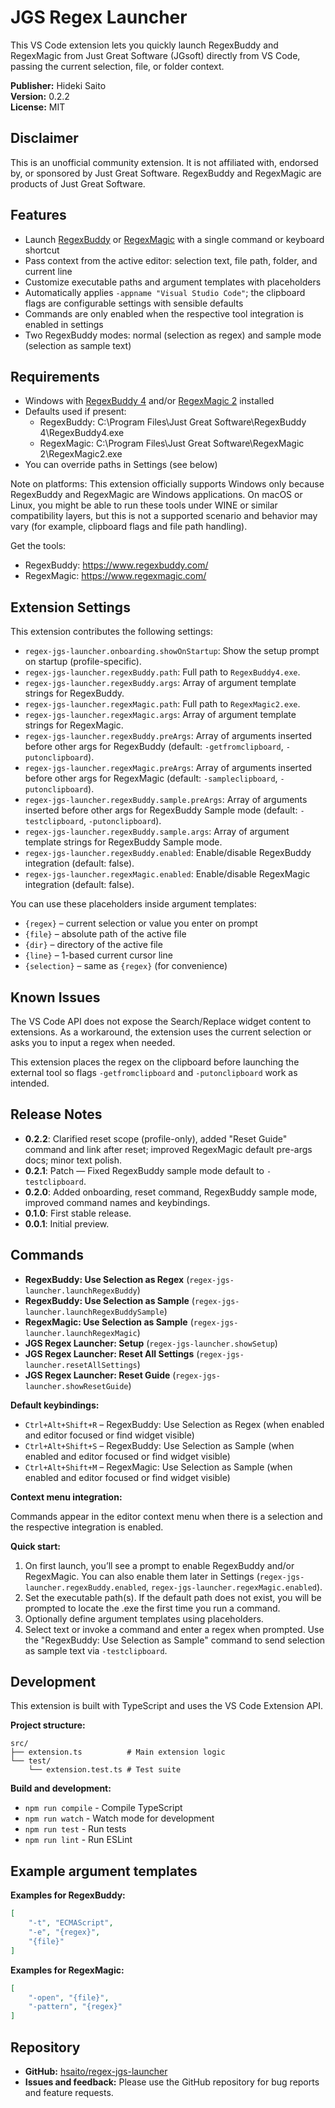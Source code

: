 # JGS Regex Launcher

This VS Code extension lets you quickly launch RegexBuddy and RegexMagic from Just Great Software (JGsoft) directly from VS Code, passing the current selection, file, or folder context.

**Publisher:** Hideki Saito  
**Version:** 0.2.2  
**License:** MIT

## Disclaimer

This is an unofficial community extension. It is not affiliated with, endorsed by, or sponsored by Just Great Software. RegexBuddy and RegexMagic are products of Just Great Software.

## Features

- Launch [RegexBuddy](https://www.regexbuddy.com/) or [RegexMagic](https://www.regexmagic.com/) with a single command or keyboard shortcut
- Pass context from the active editor: selection text, file path, folder, and current line
- Customize executable paths and argument templates with placeholders
- Automatically applies `-appname "Visual Studio Code"`; the clipboard flags are configurable settings with sensible defaults
- Commands are only enabled when the respective tool integration is enabled in settings
 - Two RegexBuddy modes: normal (selection as regex) and sample mode (selection as sample text)

## Requirements

- Windows with [RegexBuddy 4](https://www.regexbuddy.com/) and/or [RegexMagic 2](https://www.regexmagic.com/) installed
- Defaults used if present:
	- RegexBuddy: C:\\Program Files\\Just Great Software\\RegexBuddy 4\\RegexBuddy4.exe
	- RegexMagic: C:\\Program Files\\Just Great Software\\RegexMagic 2\\RegexMagic2.exe
- You can override paths in Settings (see below)

Note on platforms: This extension officially supports Windows only because RegexBuddy and RegexMagic are Windows applications. On macOS or Linux, you might be able to run these tools under WINE or similar compatibility layers, but this is not a supported scenario and behavior may vary (for example, clipboard flags and file path handling).

Get the tools:
- RegexBuddy: https://www.regexbuddy.com/
- RegexMagic: https://www.regexmagic.com/

## Extension Settings

This extension contributes the following settings:

* `regex-jgs-launcher.onboarding.showOnStartup`: Show the setup prompt on startup (profile-specific).
* `regex-jgs-launcher.regexBuddy.path`: Full path to `RegexBuddy4.exe`.
* `regex-jgs-launcher.regexBuddy.args`: Array of argument template strings for RegexBuddy.
* `regex-jgs-launcher.regexMagic.path`: Full path to `RegexMagic2.exe`.
* `regex-jgs-launcher.regexMagic.args`: Array of argument template strings for RegexMagic.
* `regex-jgs-launcher.regexBuddy.preArgs`: Array of arguments inserted before other args for RegexBuddy (default: `-getfromclipboard`, `-putonclipboard`).
* `regex-jgs-launcher.regexMagic.preArgs`: Array of arguments inserted before other args for RegexMagic (default: `-sampleclipboard`, `-putonclipboard`).
* `regex-jgs-launcher.regexBuddy.sample.preArgs`: Array of arguments inserted before other args for RegexBuddy Sample mode (default: `-testclipboard`, `-putonclipboard`).
* `regex-jgs-launcher.regexBuddy.sample.args`: Array of argument template strings for RegexBuddy Sample mode.
* `regex-jgs-launcher.regexBuddy.enabled`: Enable/disable RegexBuddy integration (default: false).
* `regex-jgs-launcher.regexMagic.enabled`: Enable/disable RegexMagic integration (default: false).

You can use these placeholders inside argument templates:

* `{regex}` – current selection or value you enter on prompt
* `{file}` – absolute path of the active file
* `{dir}` – directory of the active file
* `{line}` – 1-based current cursor line
* `{selection}` – same as `{regex}` (for convenience)

## Known Issues

The VS Code API does not expose the Search/Replace widget content to extensions. As a workaround, the extension uses the current selection or asks you to input a regex when needed.

This extension places the regex on the clipboard before launching the external tool so flags `-getfromclipboard` and `-putonclipboard` work as intended.

## Release Notes

- **0.2.2**: Clarified reset scope (profile-only), added "Reset Guide" command and link after reset; improved RegexMagic default pre-args docs; minor text polish.
- **0.2.1**: Patch — Fixed RegexBuddy sample mode default to `-testclipboard`.
- **0.2.0**: Added onboarding, reset command, RegexBuddy sample mode, improved command names and keybindings.
- **0.1.0**: First stable release.
- **0.0.1**: Initial preview.

## Commands

- **RegexBuddy: Use Selection as Regex** (`regex-jgs-launcher.launchRegexBuddy`)
- **RegexBuddy: Use Selection as Sample** (`regex-jgs-launcher.launchRegexBuddySample`)
- **RegexMagic: Use Selection as Sample** (`regex-jgs-launcher.launchRegexMagic`)
- **JGS Regex Launcher: Setup** (`regex-jgs-launcher.showSetup`)
- **JGS Regex Launcher: Reset All Settings** (`regex-jgs-launcher.resetAllSettings`)
- **JGS Regex Launcher: Reset Guide** (`regex-jgs-launcher.showResetGuide`)

**Default keybindings:**

- `Ctrl+Alt+Shift+R` – RegexBuddy: Use Selection as Regex (when enabled and editor focused or find widget visible)
- `Ctrl+Alt+Shift+S` – RegexBuddy: Use Selection as Sample (when enabled and editor focused or find widget visible)
- `Ctrl+Alt+Shift+M` – RegexMagic: Use Selection as Sample (when enabled and editor focused or find widget visible)

**Context menu integration:**

Commands appear in the editor context menu when there is a selection and the respective integration is enabled.

**Quick start:**

1. On first launch, you’ll see a prompt to enable RegexBuddy and/or RegexMagic. You can also enable them later in Settings (`regex-jgs-launcher.regexBuddy.enabled`, `regex-jgs-launcher.regexMagic.enabled`).
2. Set the executable path(s). If the default path does not exist, you will be prompted to locate the .exe the first time you run a command.
3. Optionally define argument templates using placeholders.
4. Select text or invoke a command and enter a regex when prompted. Use the "RegexBuddy: Use Selection as Sample" command to send selection as sample text via `-testclipboard`.

## Development

This extension is built with TypeScript and uses the VS Code Extension API.

**Project structure:**
```
src/
├── extension.ts          # Main extension logic
└── test/
    └── extension.test.ts # Test suite
```

**Build and development:**
- `npm run compile` - Compile TypeScript
- `npm run watch` - Watch mode for development
- `npm run test` - Run tests
- `npm run lint` - Run ESLint

## Example argument templates

**Examples for RegexBuddy:**

```json
[
	"-t", "ECMAScript",
	"-e", "{regex}",
	"{file}"
]
```

**Examples for RegexMagic:**

```json
[
	"-open", "{file}",
	"-pattern", "{regex}"
]
```

## Repository

- **GitHub:** [hsaito/regex-jgs-launcher](https://github.com/hsaito/regex-jgs-launcher)
- **Issues and feedback:** Please use the GitHub repository for bug reports and feature requests.


